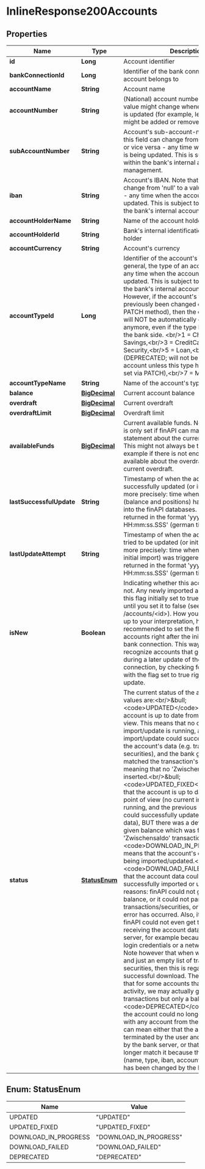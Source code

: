 
# InlineResponse200Accounts

## Properties
Name | Type | Description | Notes
------------ | ------------- | ------------- | -------------
**id** | **Long** | Account identifier | 
**bankConnectionId** | **Long** | Identifier of the bank connection that this account belongs to | 
**accountName** | **String** | Account name |  [optional]
**accountNumber** | **String** | (National) account number. Note that this value might change whenever the account is updated (for example, leading zeros might be added or removed). | 
**subAccountNumber** | **String** | Account&#39;s sub-account-number. Note that this field can change from &#39;null&#39; to a value - or vice versa - any time when the account is being updated. This is subject to changes within the bank&#39;s internal account management. |  [optional]
**iban** | **String** | Account&#39;s IBAN. Note that this field can change from &#39;null&#39; to a value - or vice versa - any time when the account is being updated. This is subject to changes within the bank&#39;s internal account management. |  [optional]
**accountHolderName** | **String** | Name of the account holder |  [optional]
**accountHolderId** | **String** | Bank&#39;s internal identification of the account holder |  [optional]
**accountCurrency** | **String** | Account&#39;s currency |  [optional]
**accountTypeId** | **Long** | Identifier of the account&#39;s type. Note that, in general, the type of an account can change any time when the account is being updated. This is subject to changes within the bank&#39;s internal account management. However, if the account&#39;s type has previously been changed explicitly (via the PATCH method), then the explicitly set type will NOT be automatically changed anymore, even if the type has changed on the bank side. &lt;br/&gt;1 &#x3D; Checking,&lt;br/&gt;2 &#x3D; Savings,&lt;br/&gt;3 &#x3D; CreditCard,&lt;br/&gt;4 &#x3D; Security,&lt;br/&gt;5 &#x3D; Loan,&lt;br/&gt;6 &#x3D; Pocket (DEPRECATED; will not be returned for any account unless this type has explicitly been set via PATCH),&lt;br/&gt;7 &#x3D; Membership&lt;br/&gt; | 
**accountTypeName** | **String** | Name of the account&#39;s type | 
**balance** | [**BigDecimal**](BigDecimal.md) | Current account balance |  [optional]
**overdraft** | [**BigDecimal**](BigDecimal.md) | Current overdraft |  [optional]
**overdraftLimit** | [**BigDecimal**](BigDecimal.md) | Overdraft limit |  [optional]
**availableFunds** | [**BigDecimal**](BigDecimal.md) | Current available funds. Note that this field is only set if finAPI can make a definite statement about the current available funds. This might not always be the case, for example if there is not enough information available about the overdraft limit and current overdraft. |  [optional]
**lastSuccessfulUpdate** | **String** | Timestamp of when the account was last successfully updated (or initially imported); more precisely: time when the account data (balance and positions) has been stored into the finAPI databases. The value is returned in the format &#39;yyyy-MM-dd HH:mm:ss.SSS&#39; (german time). |  [optional]
**lastUpdateAttempt** | **String** | Timestamp of when the account was last tried to be updated (or initially imported); more precisely: time when the update (or initial import) was triggered. The value is returned in the format &#39;yyyy-MM-dd HH:mm:ss.SSS&#39; (german time). |  [optional]
**isNew** | **Boolean** | Indicating whether this account is &#39;new&#39; or not. Any newly imported account will have this flag initially set to true, and remain so until you set it to false (see PATCH /accounts/&lt;id&gt;). How you use this field is up to your interpretation, however it is recommended to set the flag to false for all accounts right after the initial import of the bank connection. This way, you will be able recognize accounts that get newly imported during a later update of the bank connection, by checking for any accounts with the flag set to true right after an update. | 
**status** | [**StatusEnum**](#StatusEnum) | The current status of the account. Possible values are:&lt;br/&gt;&amp;bull; &lt;code&gt;UPDATED&lt;/code&gt; means that the account is up to date from finAPI&#39;s point of view. This means that no current import/update is running, and the previous import/update could successfully update the account&#39;s data (e.g. transactions and securities), and the bank given balance matched the transaction&#39;s calculated sum, meaning that no &#39;Zwischensaldo&#39; was inserted.&lt;br/&gt;&amp;bull; &lt;code&gt;UPDATED_FIXED&lt;/code&gt; means that the account is up to date from finAPI&#39;s point of view (no current import/update is running, and the previous import/update could successfully update the account&#39;s data), BUT there was a deviation in the bank given balance which was fixed by a &#39;Zwischensaldo&#39; transaction.&lt;br/&gt;&amp;bull; &lt;code&gt;DOWNLOAD_IN_PROGRESS&lt;/code&gt; means that the account&#39;s data is currently being imported/updated.&lt;br/&gt;&amp;bull; &lt;code&gt;DOWNLOAD_FAILED&lt;/code&gt; means that the account data could not get successfully imported or updated. Possible reasons: finAPI could not get the account&#39;s balance, or it could not parse all transactions/securities, or some internal error has occurred. Also, it could mean that finAPI could not even get to the point of receiving the account data from the bank server, for example because of incorrect login credentials or a network problem. Note however that when we get a balance and just an empty list of transactions or securities, then this is regarded as valid and successful download. The reason for this is that for some accounts that have little activity, we may actually get no recent transactions but only a balance.&lt;br/&gt;&amp;bull; &lt;code&gt;DEPRECATED&lt;/code&gt; means that the account could no longer get matched with any account from the bank server. This can mean either that the account was terminated by the user and is no longer sent by the bank server, or that finAPI could no longer match it because the account&#39;s data (name, type, iban, account number, etc.) has been changed by the bank. | 


<a name="StatusEnum"></a>
## Enum: StatusEnum
Name | Value
---- | -----
UPDATED | &quot;UPDATED&quot;
UPDATED_FIXED | &quot;UPDATED_FIXED&quot;
DOWNLOAD_IN_PROGRESS | &quot;DOWNLOAD_IN_PROGRESS&quot;
DOWNLOAD_FAILED | &quot;DOWNLOAD_FAILED&quot;
DEPRECATED | &quot;DEPRECATED&quot;



